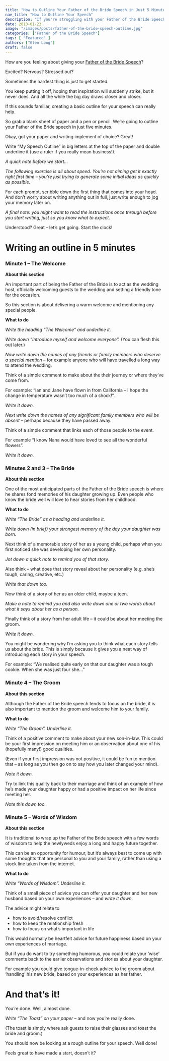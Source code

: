 ```yaml
---
title: "How to Outline Your Father of the Bride Speech in Just 5 Minutes"
nav_title: "How to Outline Your Speech"
description: "If you're struggling with your Father of the Bride Speech, creating a simple outline really helps. Here's how to do it in 5 minutes flat!"
date: 2013-01-23
image: "/images/posts/father-of-the-bride-speech-outline.jpg"
categories: ["Father of the Bride Speech"]
tags: [ "Featured" ]
authors: ["Glen Long"]
draft: false
---
```


How are you feeling about giving your [Father of the Bride Speech](https://www.weddingspeechcoach.com/father-of-the-bride-speech/)?

Excited? Nervous? Stressed out?

Sometimes the hardest thing is just to get started.

You keep putting it off, hoping that inspiration will suddenly strike, but it never does. And all the while the big day draws closer and closer.

If this sounds familiar, creating a basic outline for your speech can really help.

So grab a blank sheet of paper and a pen or pencil. We’re going to outline your Father of the Bride speech in just five minutes.

Okay, got your paper and writing implement of choice? Great!

Write “My Speech Outline” in big letters at the top of the paper and double underline it (use a ruler if you really mean business!).

*A quick note before we start…*

*The following exercise is all about speed. You’re not aiming get it exactly right first time – you’re just trying to generate some initial ideas as quickly as possible.*

For each prompt, scribble down the first thing that comes into your head. And don’t worry about writing anything out in full, just write enough to jog your memory later on.

*A final note: you might want to read the instructions once through before you start writing, just so you know what to expect.*

Understood? Great – let’s get going. Start the clock!

# Writing an outline in 5 minutes

### Minute 1 – The Welcome

**About this section**

An important part of being the Father of the Bride is to act as the wedding host, officially welcoming guests to the wedding and setting a friendly tone for the occasion.

So this section is about delivering a warm welcome and mentioning any special people.

**What to do**

*Write the heading “The Welcome” and underline it.*

*Write down “Introduce myself and welcome everyone”.* (You can flesh this out later.)

*Now write down the names of any friends or family members who deserve a special mention* – for example anyone who will have travelled a long way to attend the wedding.

Think of a simple comment to make about the their journey or where they’ve come from.

For example: “Ian and Jane have flown in from California – I hope the change in temperature wasn’t too much of a shock!”.

*Write it down.*

*Next write down the names of any significant family members who will be absent* – perhaps because they have passed away.

Think of a simple comment that links each of those people to the event.

For example “I know Nana would have loved to see all the wonderful flowers”.

*Write it down.*

### Minutes 2 and 3 – The Bride

**About this section**

One of the most anticipated parts of the Father of the Bride speech is where he shares fond memories of his daughter growing up. Even people who know the bride well will love to hear stories from her childhood.

**What to do**

*Write “The Bride” as a heading and underline it.*

*Write down (in brief) your strongest memory of the day your daughter was born.*

Next think of a memorable story of her as a young child, perhaps when you first noticed she was developing her own personality.

*Jot down a quick note to remind you of that story.*

Also think – what does that story reveal about her personality (e.g. she’s tough, caring, creative, etc.)

*Write that down too.*

Now think of a story of her as an older child, maybe a teen.

*Make a note to remind you and also write down one or two words about what it says about her as a person.*

Finally think of a story from her adult life – it could be about her meeting the groom.

*Write it down.*

You might be wondering why I’m asking you to think what each story tells us about the bride. This is simply because it gives you a neat way of introducing each story in your speech.

For example: “We realised quite early on that our daughter was a tough cookie. When she was just four she…”

### Minute 4 – The Groom

**About this section**

Although the Father of the Bride speech tends to focus on the bride, it is also important to mention the groom and welcome him to your family.

**What to do**

*Write “The Groom”. Underline it.*

Think of a positive comment to make about your new son-in-law. This could be your first impression on meeting him or an observation about one of his (hopefully many!) good qualities.

(Even if your first impression was not positive, it could be fun to mention that – as long as you then go on to say how you later changed your mind).

*Note it down.*

Try to link this quality back to their marriage and think of an example of how he’s made your daughter happy or had a positive impact on her life since meeting her.

*Note this down too.*

### Minute 5 – Words of Wisdom

**About this section**

It is traditional to wrap up the Father of the Bride speech with a few words of wisdom to help the newlyweds enjoy a long and happy future together.

This can be an opportunity for humour, but it’s always best to come up with some thoughts that are personal to you and your family, rather than using a stock line taken from the internet.

**What to do**

*Write “Words of Wisdom”. Underline it.*

Think of a small piece of advice you can offer your daughter and her new husband based on your own experiences – and *write it down*.

The advice might relate to

- how to avoid/resolve conflict
- how to keep the relationship fresh
- how to focus on what’s important in life

This would normally be heartfelt advice for future happiness based on your own experiences of marriage.

But if you do want to try something humorous, you could relate your ‘wise’ comments back to the earlier observations and stories about your daughter.

For example you could give tongue-in-cheek advice to the groom about ‘handling’ his new bride, based on your experiences as her father.

# And that’s it!

You’re done. Well, almost done.

*Write “The Toast” on your paper* – and now you’re really done.

(The toast is simply where ask guests to raise their glasses and toast the bride and groom.)

You should now be looking at a rough outline for your speech. Well done!

Feels great to have made a start, doesn’t it?